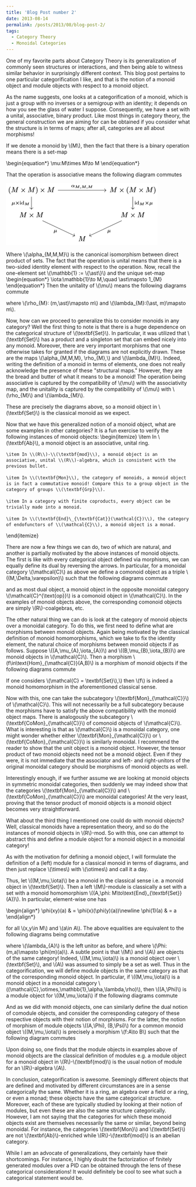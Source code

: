 ```yaml
---
title: 'Blog Post number 2'
date: 2013-08-14
permalink: /posts/2013/08/blog-post-2/
tags:
  - Category Theory
  - Monoidal Categories
---
```



One of my favorite parts about Category Theory is its generalization of commonly seen structures or interactions, and then being able to witness similar behavior in surprisingly different context. This blog post pertains to one particular categorification I like, and that is the notion of a monoid object and module objects with respect to a monoid object. 

As the name suggests, one looks at a categorification of a monoid, which is just a group with no inverses or a semigroup with an identity; it depends on how you see the glass of water I suppose. Consequently, we have a set with a unital, associative, binary product. Like most things in category theory, the general construction we are aiming for can be obtained if you consider what the structure is in terms of maps; after all, categories are all about morphisms!

If we denote a monoid by \\(M\\), then the fact that there is a binary operation means there is a set-map

\begin{equation\*}
    \mu:M\times M\to M
\end{equation\*}

That the operation is associative means the following diagram commutes

<img src="images/Monoid-object-associativity.PNG">

Where \\(\alpha\_{M,M,M}\\) is the canonical isomorphism between direct product of sets. The fact that the operation is unital means that there is a two-sided identity element with respect to the operation. Now, recall the one-element set \\(\mathbb{1} := \\{\ast\\}\\) and the unique set-map
\begin{equation\*}
    \iota:\mathbb{1}\to M,\quad \ast\mapsto 1\_{M}
\end{equation\*}
Then the unitality of \\(\mu\\) means the following diagrams commute

where \\(\rho\_{M}: (m,\ast)\mapsto m\\) and \\(\lambda\_{M}:(\ast, m)\mapsto m\\).

Now, how can we proceed to generalize this to consider monoids in any category? Well the first thing to note is that there is a huge dependence on the categorical structure of \\(\textbf{Set}\\). In particular, it was utilized that \\(\textbf{Set}\\) has a product and a singleton set that can embed nicely into any monoid. Moreover, there are very important morphisms that one otherwise takes for granted if the diagrams are not explicitly drawn. These are the maps \\(\alpha\_{M,M,M}, \rho\_{M},\\) and \\(\lambda\_{M}\\). Indeed, writing the definition of a monoid in terms of elements, one does not really acknowledge the presence of these "structural maps." However, they are the bread and butter of what it means to be a monoid! The operation being associative is captured by the compatibility of \\(\mu\\) with the associativity map, and the unitality is captured by the compatibility of \\(\mu\\) with \\(\rho\_{M}\\) and \\(\lambda\_{M}\\).

These are precisely the diagrams above, so a monoid object in \\(\textbf{Set}\\) is the classical monoid as we expect.

Now that we have this generalized notion of a monoid object, what are some examples in other categories? It is a fun exercise to verify the following instances of monoid objects:
\begin{itemize}
    \item In \\(\textbf{Ab}\\), a monoid object is an associative, unital ring.
    
    \item In \\(R\\)-\\(\textbf{mod}\\), a monoid object is an associative, unital \\(R\\)-algebra, which is consistent with the previous bullet.
    
    \item In \\(\textbf{Mon}\\), the category of monoids, a monoid object is in fact a commutative monoid! Compare this to a group object in the category of groups \\(\textbf{Grp}\\).
    
    \item In a category with finite coproducts, every object can be trivially made into a monoid.
    
    \item In \\(\textbf{End}\_{\textbf{Cat}}(\mathcal{C})\\), the category of endofunctors of \\(\mathcal{C}\\), a monoid object is a monad.
\end{itemize}

There are now a few things we can do, two of which are natural, and another is partially motivated by the above instances of monoid objects. The first is like with every categorical object defined via morphisms, we can equally define its dual by reversing the arrows. In particular, for a monoidal category \\(\mathcal{C}\\) as above we define a comonoid object as a triple \\((M,\Delta,\varepsilon)\\) such that the following diagrams commute


and as most dual object, a monoid object in the opposite monoidal category \\(\mathcal{C}^{\text{op}}\\) is a comonoid object in \\(\mathcal{C}\\). In the examples of monoid objects above, the corresponding comonoid objects are simply \\(R\\)-coalgebras, etc.

The other natural thing we can do is look at the category of monoid objects over a monoidal category. To do this, we first need to define what are morphisms between monoid objects. Again being motivated by the classical definition of monoid homomorphisms, which we take to fix the identity element, the natural choice of morphisms between monoid objects if as follows. Suppose \\((A,\mu\_{A},\iota\_{A})\\) and \\((B,\mu\_{B},\iota\_{B})\\) are monoid objects in \\(\mathcal{C}\\). Then a morphism \\(f\in\text{Hom}\_{\mathcal{C}}(A,B)\\) is a morphism of monoid objects if the following diagrams commute


If one considers \\(\mathcal{C} = \textbf{Set}\\),\\) then \\(f\\) is indeed a monoid homomorphism in the aforementioned classical sense.

Now with this, one can take the subcategory \\(\textbf{Mon}\_{\mathcal{C}}\\) of \\(\mathcal{C}\\). This will not necessarily be a full subcategory because the morphisms have to satisfy the above compatibility with the monoid object maps. There is analogously the subcategory \\(\textbf{CoMon}\_{\mathcal{C}}\\) of comonoid objects of \\(\mathcal{C}\\). What is interesting is that as \\(\mathcal{C}\\) is a monoidal category, one might wonder whether either \\(\textbf{Mon}\_{\mathcal{C}}\\) or \\(\textbf{CoMon}\_{\mathcal{C}}\\) is similarly monoidal. I recommend the reader to show that the unit object is a monoid object. However, the tensor product of two monoid objects need not be a monoid object. Even if they were, it is not immediate that the associator and left- and right-unitors of the original monoidal category should be morphisms of monoid objects as well.

Interestingly enough, if we further assume we are looking at monoid objects in symmetric monoidal categories, then suddenly we may indeed show that the categories \\(\textbf{Mon}\_{\mathcal{C}}\\) and \\(\textbf{CoMon}\_{\mathcal{C}}\\) are monoidal categories! At the very least, proving that the tensor product of monoid objects is a monoid object becomes very straightforward. 

What about the third thing I mentioned one could do with monoid objects? Well, classical monoids have a representation theory, and so do the instances of monoid objects in \\(R\\)-mod. So with this, one can attempt to abstract this and define a module object for a monoid object in a monoidal category! 

As with the motivation for defining a monoid object, I will formulate the definition of a (left) module for a classical monoid in terms of diagrams, and then just replace \\(\times\\) with \\(\otimes\\) and call it a day. 

Thus, let \\((M,\mu,\iota)\\) be a monoid in the classical sense i.e. a monoid object in \\(\textbf{Set}\\). Then a left \\(M\\)-module is classically a set with a set with a monoid homomorphism \\((A,\phi: M\to\text{End}\_{\textbf{Set}}(A))\\). In particular, element-wise one has

\begin{align\*}
    \phi(xy)(a) & = \phi(x)(\phi(y)(a))\newline
    \phi(1)(a) & = a
\end{align\*}

for all \\(x,y\in M\\) and \\(a\in A\\). The above equalities are equivalent to the following diagrams being commutative



where \\(\lambda\_{A}\\) is the left unitor as before, and where \\(\Phi: (m,a)\mapsto \phi(m)(a)\\). A subtle point is that \\(M\\) and \\(A\\) are objects of the same category! Indeed, \\((M,\mu,\iota)\\) is a monoid object over \\(\textbf{Set}\\), and \\(A\\) was assumed to simply be a set as well. Thus in the categorification, we will define module objects in the same category as that of the corresponding monoid object. In particular, if \\((M,\mu,\iota)\\) is a monoid object in a monoidal category \\((\mathcal{C},\otimes,\mathbb{1},\alpha,\lambda,\rho)\\), then \\((A,\Phi)\\) is a module object for \\((M,\mu,\iota)\\) if the following diagrams commute



And as we did with monoid objects, one can similarly define the dual notion of comodule objects, and consider the corresponding category of these respective objects with their notion of morphisms. For the latter, the notion of morphism of module objects \\((A,\Phi), (B,\Psi)\\) for a common monoid object \\((M,\mu,\iota)\\) is precisely a morphism \\(f:A\to B\\) such that the following diagram commutes



Upon doing so, one finds that the module objects in examples above of monoid objects are the classical definition of modules e.g. a module object for a monoid object in \\(R\\)-\\(\textbf{mod}\\) is the usual notion of module for an \\(R\\)-algebra \\(A\\).

In conclusion, categorification is awesome. Seemingly different objects that are defined and motivated by different circumstances are in a sense categorically the same. Whether it is a ring, an algebra over a field or a ring, or even a monad; these objects have the same categorical structure. Moreover, each of these are typically studied by looking at their notion of modules, but even these are also the same structure categorically. However, I am not saying that the categories for which these monoid objects exist are themselves necessarily the same or similar, beyond being monoidal. For instance, the categories \\(\textbf{Mon}\\) and \\(\textbf{Set}\\) are not \\(\textbf{Ab}\\)-enriched while \\(R\\)-\\(\textbf{mod}\\) is an abelian category.

While I am an advocate of generalizations, they certainly have their shortcomings. For instance, I highly doubt the factorization of finitely generated modules over a PID can be obtained through the lens of these categorical considerations! It would definitely be cool to see what such a categorical statement would be.









